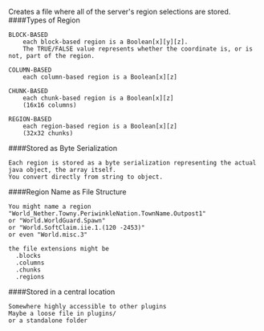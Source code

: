 Creates a file where all of the server's region selections are stored.  
####Types of Region

    BLOCK-BASED  
        each block-based region is a Boolean[x][y][z].  
        The TRUE/FALSE value represents whether the coordinate is, or is not, part of the region.
    
    COLUMN-BASED  
        each column-based region is a Boolean[x][z]
      
    CHUNK-BASED  
        each chunk-based region is a Boolean[x][z]
        (16x16 columns)
      
    REGION-BASED
        each region-based region is a Boolean[x][z]
        (32x32 chunks)

####Stored as Byte Serialization

    Each region is stored as a byte serialization representing the actual java object, the array itself.  
    You convert directly from string to object.

####Region Name as File Structure

    You might name a region "World_Nether.Towny.PeriwinkleNation.TownName.Outpost1"
    or "World.WorldGuard.Spawn"
    or "World.SoftClaim.iie.1.(120 -2453)"
    or even "World.misc.3"
    
    the file extensions might be 
      .blocks
      .columns
      .chunks
      .regions
      
####Stored in a central location

    Somewhere highly accessible to other plugins
    Maybe a loose file in plugins/
    or a standalone folder
